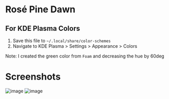 # Rosé Pine Dawn
## For KDE Plasma Colors
1. Save this file to `~/.local/share/color-schemes`
2. Navigate to KDE Plasma > Settings > Appearance > Colors

Note: I created the green color from `Foam` and decreasing the hue by 60deg

# Screenshots
![image](https://github.com/VoxelPrismatic/theming/assets/45671764/d26a401a-f9bf-49c3-b9e5-c1c4f3f535af)
![image](https://github.com/VoxelPrismatic/theming/assets/45671764/f39630ac-e75a-4a34-b2af-302ccdc2f502)
